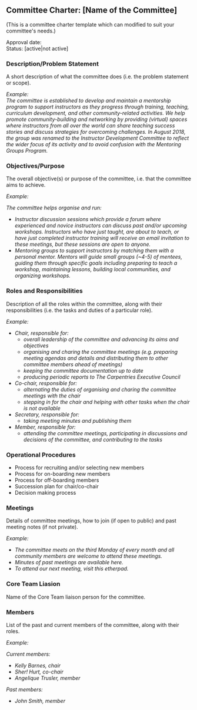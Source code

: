 ## Committee Charter: [Name of the Committee]

(This is a committee charter template which can modified to suit your committee's needs.)

Approval date: <br />
Status: [active|not active] <br />

### Description/Problem Statement
A short description of what the committee does (i.e. the problem statement or scope).

_Example:_  
_The committee is established to develop and maintain a mentorship program to support instructors as they progress through training, teaching, curriculum development, and other community-related activities. We help promote community-building and networking by providing (virtual) spaces where instructors from all over the world can share teaching success stories and discuss strategies for overcoming challenges. In August 2018, the group was renamed to the Instructor Development Committee to reflect the wider focus of its activity and to avoid confusion with the Mentoring Groups Program._

### Objectives/Purpose
The overall objective(s) or purpose of the committee, i.e. that the committee aims to achieve. 

_Example:_

_The committee helps organise and run:_
- _Instructor discussion sessions which provide a forum where experienced and novice instructors can discuss past and/or upcoming workshops. Instructors who have just taught, are about to teach, or have just completed instructor training will receive an email invitation to these meetings, but these sessions are open to anyone._
- _Mentoring groups to support instructors by matching them with a personal mentor. Mentors will guide small groups (~4-5) of mentees, guiding them through specific goals including preparing to teach a workshop, maintaining lessons, building local communities, and organizing workshops._

### Roles and Responsibilities

Description of all the roles within the committee, along with their responsibilities (i.e. the tasks and duties of a particular role).

_Example:_
- _Chair, responsible for:_
  - _overall leadership of the committee and advancing its aims and objectives_
  - _organising and charing the committee meetings (e.g. preparing meeting agendas and details and distributing them to other committee members ahead of meetings)_ 
  - _keeping the committee documentation up to date_
  - _producing periodic reports to The Carpentries Executive Council_
- _Co-chair, responsible for:_ 
  - _alternating the duties of organising and charing the committee meetings with the chair_
  - _stepping in for the chair and helping with other tasks when the chair is not available_
- _Secretary, responsible for:_
  - _taking meeting minutes and publishing them_
- _Member, responsible for:_
  - _attending the committee meetings, participating in discussions and decisions of the committee, and contributing to the tasks_

### Operational Procedures

  - Process for recruiting and/or selecting new members
  - Process for on-boarding new members
  - Process for off-boarding members
  - Succession plan for chair/co-chair
  - Decision making process

### Meetings

Details of committee meetings, how to join (if open to public) and past meeting notes (if not private).

_Example:_
- _The committee meets on the third Monday of every month and all community members are welcome to attend these meetings._
- _Minutes of past meetings are available here._ 
- _To attend our next meeting, visit this etherpad._

### Core Team Liasion

Name of the Core Team liaison person for the committee.

### Members

List of the past and current members of the committee, along with their roles.

_Example:_

_Current members:_

- _Kelly Barnes, chair_
- _Sher! Hurt, co-chair_
- _Angelique Trusler, member_

_Past members:_
- _John Smith, member_
 
